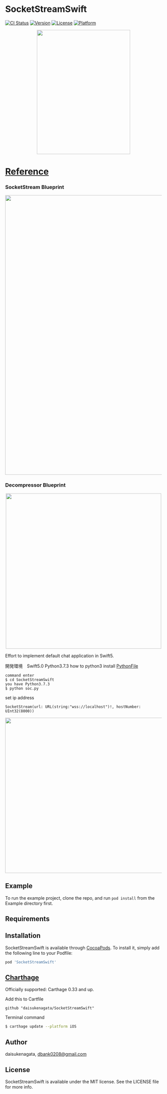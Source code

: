 # SocketStreamSwift

[![CI Status](https://img.shields.io/travis/daisukenagata/SocketStreamSwift.svg?style=flat)](https://travis-ci.org/daisukenagata/SocketStreamSwift)
[![Version](https://img.shields.io/cocoapods/v/SocketStreamSwift.svg?style=flat)](https://cocoapods.org/pods/SocketStreamSwift)
[![License](https://img.shields.io/cocoapods/l/SocketStreamSwift.svg?style=flat)](https://cocoapods.org/pods/SocketStreamSwift)
[![Platform](https://img.shields.io/cocoapods/p/SocketStreamSwift.svg?style=flat)](https://cocoapods.org/pods/SocketStreamSwift)


<p align="center">
<img width="300" height="400" src="https://user-images.githubusercontent.com/16457165/62126495-bb019a00-b30a-11e9-9a39-bee108b42754.png">
</p>

# [Reference](https://github.com/daisukenagata/SocketStreamSwift/wiki)
### SocketStream Blueprint 
<p align="center">
<img width="900" height="900" src="https://user-images.githubusercontent.com/16457165/62175487-e622d280-b378-11e9-80a0-acc67b85bb69.png">
</p>

### Decompressor Blueprint 
<p align="center">
<img width="500" height="500" src="https://user-images.githubusercontent.com/16457165/62101324-fa5ec500-b2cf-11e9-8add-9cca3cb26282.png">
</p>

Effort to implement default chat application in Swift5.

開発環境　Swift5.0 Python3.7.3  how to python3 install
[PythonFile](https://github.com/daisukenagata/PythonFile)
```
command enter
$ cd SocketStreamSwift 
you have Python3.7.3  
$ python soc.py
```
set ip address
```
SocketStream(url: URL(string:"wss://localhost")!, hostNumber: UInt32(8000))
```
 
<img src="https://user-images.githubusercontent.com/16457165/58570199-82920100-8272-11e9-8a12-d71bb34b9f37.gif"  width="1100"  height="500">

## Example

To run the example project, clone the repo, and run `pod install` from the Example directory first.

## Requirements

## Installation

SocketStreamSwift is available through [CocoaPods](https://cocoapods.org). To install
it, simply add the following line to your Podfile:

```ruby
pod 'SocketStreamSwift'
```

## [Charthage](https://github.com/Carthage/Carthage)

Officially supported: Carthage 0.33 and up.

Add this to Cartfile
```
github "daisukenagata/SocketStreamSwift"
```

Terminal command
```bash
$ carthage update --platform iOS
```

## Author

daisukenagata, dbank0208@gmail.com

## License

SocketStreamSwift is available under the MIT license. See the LICENSE file for more info.
